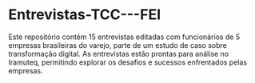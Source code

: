 # Entrevistas-TCC---FEI
 Este repositório contém 15 entrevistas editadas com funcionários de 5 empresas brasileiras do varejo, parte de um estudo de caso sobre transformação digital. As entrevistas estão prontas para análise no Iramuteq, permitindo explorar os desafios e sucessos enfrentados pelas empresas.
